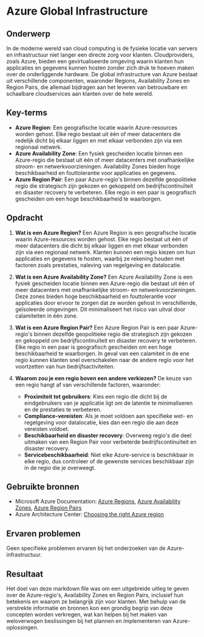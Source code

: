 # Azure Global Infrastructure

## Onderwerp
In de moderne wereld van cloud computing is de fysieke locatie van servers en infrastructuur niet langer een directe zorg voor klanten. Cloudproviders, zoals Azure, bieden een gevirtualiseerde omgeving waarin klanten hun applicaties en gegevens kunnen hosten zonder zich druk te hoeven maken over de onderliggende hardware. De global infrastructure van Azure bestaat uit verschillende componenten, waaronder Regions, Availability Zones en Region Pairs, die allemaal bijdragen aan het leveren van betrouwbare en schaalbare cloudservices aan klanten over de hele wereld.

## Key-terms
- **Azure Region**: Een geografische locatie waarin Azure-resources worden gehost. Elke regio bestaat uit één of meer datacenters die redelijk dicht bij elkaar liggen en met elkaar verbonden zijn via een regionaal netwerk.
- **Azure Availability Zone**: Een fysiek gescheiden locatie binnen een Azure-regio die bestaat uit één of meer datacenters met onafhankelijke stroom- en netwerkvoorzieningen. Availability Zones bieden hoge beschikbaarheid en fouttolerantie voor applicaties en gegevens.
- **Azure Region Pair**: Een paar Azure-regio's binnen dezelfde geopolitieke regio die strategisch zijn gekozen en gekoppeld om bedrijfscontinuïteit en disaster recovery te verbeteren. Elke regio in een paar is geografisch gescheiden om een hoge beschikbaarheid te waarborgen.

## Opdracht
1. **Wat is een Azure Region?**
   Een Azure Region is een geografische locatie waarin Azure-resources worden gehost. Elke regio bestaat uit één of meer datacenters die dicht bij elkaar liggen en met elkaar verbonden zijn via een regionaal netwerk. Klanten kunnen een regio kiezen om hun applicaties en gegevens te hosten, waarbij ze rekening houden met factoren zoals prestaties, naleving van regelgeving en datalocatie.

2. **Wat is een Azure Availability Zone?**
   Een Azure Availability Zone is een fysiek gescheiden locatie binnen een Azure-regio die bestaat uit één of meer datacenters met onafhankelijke stroom- en netwerkvoorzieningen. Deze zones bieden hoge beschikbaarheid en fouttolerantie voor applicaties door ervoor te zorgen dat ze worden gehost in verschillende, geïsoleerde omgevingen. Dit minimaliseert het risico van uitval door calamiteiten in één zone.

3. **Wat is een Azure Region Pair?**
   Een Azure Region Pair is een paar Azure-regio's binnen dezelfde geopolitieke regio die strategisch zijn gekozen en gekoppeld om bedrijfscontinuïteit en disaster recovery te verbeteren. Elke regio in een paar is geografisch gescheiden om een hoge beschikbaarheid te waarborgen. In geval van een calamiteit in de ene regio kunnen klanten snel overschakelen naar de andere regio voor het voortzetten van hun bedrijfsactiviteiten.

4. **Waarom zou je een regio boven een andere verkiezen?**
   De keuze van een regio hangt af van verschillende factoren, waaronder:
   - **Proximiteit tot gebruikers**: Kies een regio die dicht bij de eindgebruikers van je applicatie ligt om de latentie te minimaliseren en de prestaties te verbeteren.
   - **Compliance-vereisten**: Als je moet voldoen aan specifieke wet- en regelgeving voor datalocatie, kies dan een regio die aan deze vereisten voldoet.
   - **Beschikbaarheid en disaster recovery**: Overweeg regio's die deel uitmaken van een Region Pair voor verbeterde bedrijfscontinuïteit en disaster recovery.
   - **Servicebeschikbaarheid**: Niet elke Azure-service is beschikbaar in elke regio, dus controleer of de gewenste services beschikbaar zijn in de regio die je overweegt.

## Gebruikte bronnen
- Microsoft Azure Documentation: [Azure Regions](https://docs.microsoft.com/en-us/azure/azure-resource-manager/management/azure-subscription-service-limits#azure-regions), [Azure Availability Zones](https://docs.microsoft.com/en-us/azure/availability-zones/az-overview), [Azure Region Pairs](https://docs.microsoft.com/en-us/azure/best-practices-availability-paired-regions)
- Azure Architecture Center: [Choosing the right Azure region](https://docs.microsoft.com/en-us/azure/architecture/best-practices/region-availability-resiliency)

## Ervaren problemen
Geen specifieke problemen ervaren bij het onderzoeken van de Azure-infrastructuur.

## Resultaat
Het doel van deze markdown file was om een uitgebreide uitleg te geven over de Azure-regio's, Availability Zones en Region Pairs, inclusief hun betekenis en waarom ze belangrijk zijn voor klanten. Met behulp van de verstrekte informatie en bronnen kon een grondig begrip van deze concepten worden verkregen, wat kan helpen bij het maken van weloverwogen beslissingen bij het plannen en implementeren van Azure-oplossingen.